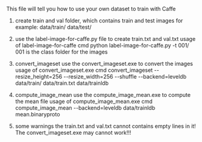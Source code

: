 This file will tell you how to use your own dataset to train with Caffe

1. create train and val folder, which contains train and test images
    for example:
	data/train/
	data/test/
	
2. use the label-image-for-caffe.py file to create train.txt and val.txt
   usage of label-image-for-caffe
   cmd python label-image-for-caffe.py -t 001/  001 is the class folder for the images

3. convert_imageset
   use the convert_imageset.exe to convert the images
   usage of convert_imageset.exe
   cmd convert_imageset --resize_height=256 --resize_width=256 --shuffle --backend=leveldb data/train/ data/train.txt data/trainldb
   
4. compute_image_mean
   use the compute_image_mean.exe to compute the mean file
   usage of compute_image_mean.exe
   cmd compute_image_mean --backend=leveldb data/trainldb mean.binaryproto
   
5. some warnings
   the train.txt and val.txt cannot contains empty lines in it! The convert_imageset.exe may cannot work!!!
    